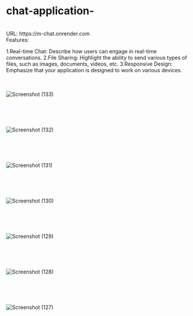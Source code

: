 # chat-application-
<br>
URL: https://m-chat.onrender.com
<br>
Features:

1.Real-time Chat: Describe how users can engage in real-time conversations.
2.File Sharing: Highlight the ability to send various types of files, such as images, documents, videos, etc.
3.Responsive Design: Emphasize that your application is designed to work on various devices.
<br><br><br>

![Screenshot (133)](https://github.com/Karan-Kumar-Mishra/chat-application-/assets/93134411/4a66c9b8-0428-4033-8038-12fee59294e4)

<br><br><br>

![Screenshot (132)](https://github.com/Karan-Kumar-Mishra/chat-application-/assets/93134411/5775b6d7-bb19-46b2-811d-c68c42b8a296)

<br><br><br>

![Screenshot (131)](https://github.com/Karan-Kumar-Mishra/chat-application-/assets/93134411/9bf8b2b7-1ee4-40ce-a57e-6cf7173b83ee)

<br><br><br>

![Screenshot (130)](https://github.com/Karan-Kumar-Mishra/chat-application-/assets/93134411/1ab93c85-2bcc-4f6e-956b-f610dcb0e80a)

<br><br><br>

![Screenshot (129)](https://github.com/Karan-Kumar-Mishra/chat-application-/assets/93134411/e3a4c955-4f98-4cc3-97b5-059684636fe2)

<br><br><br>

![Screenshot (128)](https://github.com/Karan-Kumar-Mishra/chat-application-/assets/93134411/7a25f2b5-b19d-4614-8af9-cffca49325ab)

<br><br><br>

![Screenshot (127)](https://github.com/Karan-Kumar-Mishra/chat-application-/assets/93134411/1503a6ba-2a99-44e6-a6df-c55f9bd75525)

<br><br><br>
